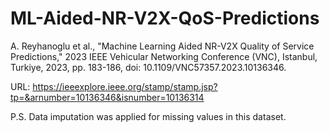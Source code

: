 # ML-Aided-NR-V2X-QoS-Predictions

A. Reyhanoglu et al., "Machine Learning Aided NR-V2X Quality of Service Predictions," 2023 IEEE Vehicular Networking Conference (VNC), Istanbul, Turkiye, 2023, pp. 183-186, doi: 10.1109/VNC57357.2023.10136346.


URL: https://ieeexplore.ieee.org/stamp/stamp.jsp?tp=&arnumber=10136346&isnumber=10136314


P.S. Data imputation was applied for missing values in this dataset.


